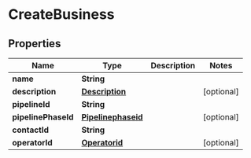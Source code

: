 

# CreateBusiness


## Properties

| Name | Type | Description | Notes |
|------------ | ------------- | ------------- | -------------|
|**name** | **String** |  |  |
|**description** | [**Description**](Description.md) |  |  [optional] |
|**pipelineId** | **String** |  |  |
|**pipelinePhaseId** | [**Pipelinephaseid**](Pipelinephaseid.md) |  |  [optional] |
|**contactId** | **String** |  |  |
|**operatorId** | [**Operatorid**](Operatorid.md) |  |  [optional] |



